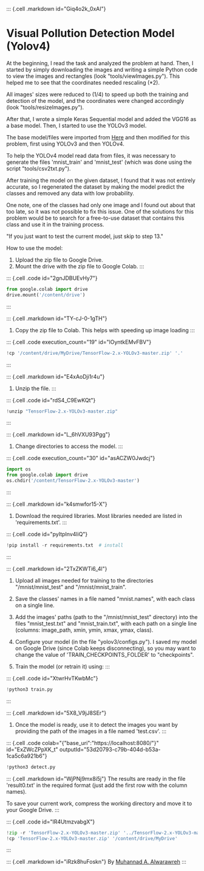 ::: {.cell .markdown id="Giq4o2k_0xAI"}
# Visual Pollution Detection Model (Yolov4)

At the beginning, I read the task and analyzed the problem at hand.
Then, I started by simply downloading the images and writing a simple
Python code to view the images and rectangles (look
\"tools/viewImages.py\"). This helped me to see that the coordinates
needed rescaling (\*2).

All images\' sizes were reduced to (1/4) to speed up both the training
and detection of the model, and the coordinates were changed accordingly
(look \"tools/resizeImages.py\").

After that, I wrote a simple Keras Sequential model and added the VGG16
as a base model. Then, I started to use the YOLOv3 model.

The base model/files were imported from
[Here](https://github.com/pythonlessons/TensorFlow-2.x-YOLOv3) and then
modified for this problem, first using YOLOv3 and then YOLOv4.

To help the YOLOv4 model read data from files, it was necessary to
generate the files \'mnist_train\' and \'mnist_test\' (which was done
using the script \"tools/csv2txt.py\").

After training the model on the given dataset, I found that it was not
entirely accurate, so I regenerated the dataset by making the model
predict the classes and removed any data with low probability.

One note, one of the classes had only one image and I found out about
that too late, so it was not possible to fix this issue. One of the
solutions for this problem would be to search for a free-to-use dataset
that contains this class and use it in the training process.

\"If you just want to test the current model, just skip to step 13.\"

How to use the model:

1.  Upload the zip file to Google Drive.
2.  Mount the drive with the zip file to Google Colab.
:::

::: {.cell .code id="2gnJDBUEvHy7"}
``` python
from google.colab import drive
drive.mount('/content/drive')
```
:::

::: {.cell .markdown id="TY-cJ-0-1gTH"}
1.  Copy the zip file to Colab. This helps with speeding up image
    loading
:::

::: {.cell .code execution_count="19" id="lOyntkEMvFBV"}
``` python
!cp '/content/drive/MyDrive/TensorFlow-2.x-YOLOv3-master.zip' '.'
```
:::

::: {.cell .markdown id="E4xAoDji1r4u"}
1.  Unzip the file.
:::

::: {.cell .code id="rdS4_C9EwKQt"}
``` python
!unzip "TensorFlow-2.x-YOLOv3-master.zip"
```
:::

::: {.cell .markdown id="L_6hVXU93Pgg"}
1.  Change directories to access the model.
:::

::: {.cell .code execution_count="30" id="asACZW0Jwdcj"}
``` python
import os
from google.colab import drive
os.chdir('/content/TensorFlow-2.x-YOLOv3-master')
```
:::

::: {.cell .markdown id="k4smwfor15-X"}
1.  Download the required libraries. Most libraries needed are listed in
    \'requirements.txt\'.
:::

::: {.cell .code id="pyItpInv4liQ"}
``` python
!pip install -r requirements.txt  # install
```
:::

::: {.cell .markdown id="2TxZKWTi6_4l"}
1.  Upload all images needed for training to the directories
    \"/mnist/mnist_test\" and \"/mnist/mnist_train\".

2.  Save the classes\' names in a file named \"mnist.names\", with each
    class on a single line.

3.  Add the images\' paths (path to the \"/mnist/mnist_test\" directory)
    into the files \"mnist_test.txt\" and \"mnist_train.txt\", with each
    path on a single line (columns: image_path, xmin, ymin, xmax, ymax,
    class).

4.  Configure your model (in the file \"yolov3/configs.py\"). I saved my
    model on Google Drive (since Colab keeps disconnecting), so you may
    want to change the value of \'TRAIN_CHECKPOINTS_FOLDER\' to
    \"checkpoints\".

5.  Train the model (or retrain it) using:
:::

::: {.cell .code id="XtwrHvTKwbMc"}
``` python
!python3 train.py
```
:::

::: {.cell .markdown id="5X8_V9jJ8SEr"}
1.  Once the model is ready, use it to detect the images you want by
    providing the path of the images in a file named \'test.csv\'.
:::

::: {.cell .code colab="{\"base_uri\":\"https://localhost:8080/\"}" id="ExZWcZPpXK_t" outputId="53d20793-c79b-404d-b53a-1ca5c6a921b6"}
``` python
!python3 detect.py
```

::: {.cell .markdown id="WjPNj9mx8i5j"}
The results are ready in the file \'result0.txt\' in the required format
(just add the first row with the column names).

To save your current work, compress the working directory and move it to
your Google Drive.
:::

::: {.cell .code id="lR4UtmzvabgX"}
``` python
!zip -r 'TensorFlow-2.x-YOLOv3-master.zip' '../TensorFlow-2.x-YOLOv3-master'
!cp 'TensorFlow-2.x-YOLOv3-master.zip' '/content/drive/MyDrive'
```
:::

::: {.cell .markdown id="iRzk8huFoskn"}
By [Muhannad A.
Alwarawreh](https://www.linkedin.com/in/muhannad-alwarawreh-11045b222/)
:::
